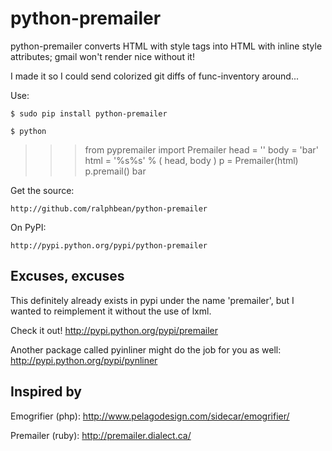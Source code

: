python-premailer
================

python-premailer converts HTML with style tags into HTML with inline style attributes; gmail won't render nice without it!

I made it so I could send colorized git diffs of func-inventory around...


Use:

    $ sudo pip install python-premailer

    $ python

>>> from pypremailer import Premailer
>>> head = '<html><head><style>foo {size:10px;}</style></head>'
>>> body = '<body><span class="foo">bar</span></html>'
>>> html = '%s%s' % ( head, body )
>>> p = Premailer(html)
>>> p.premail()
    <html><head></head><body><span style="size: 10px">bar</span></body></html>

Get the source:

    http://github.com/ralphbean/python-premailer

On PyPI:

    http://pypi.python.org/pypi/python-premailer


Excuses, excuses
----------------
This definitely already exists in pypi under the name 'premailer', but I wanted to reimplement it without the use of lxml.

Check it out!  http://pypi.python.org/pypi/premailer

Another package called pyinliner might do the job for you as well:
http://pypi.python.org/pypi/pynliner

Inspired by
-----------

Emogrifier (php):  http://www.pelagodesign.com/sidecar/emogrifier/

Premailer (ruby):  http://premailer.dialect.ca/
